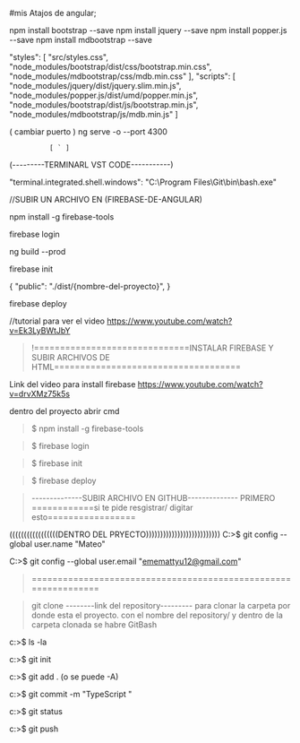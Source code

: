 #mis Atajos de angular;
<!-- -------------------------------------->
npm install bootstrap --save
npm install jquery --save
npm install popper.js --save
npm install mdbootstrap --save

"styles": [
              "src/styles.css",
              "node_modules/bootstrap/dist/css/bootstrap.min.css",
              "node_modules/mdbootstrap/css/mdb.min.css"
            ],
            "scripts": [
              "node_modules/jquery/dist/jquery.slim.min.js",
              "node_modules/popper.js/dist/umd/popper.min.js",
              "node_modules/bootstrap/dist/js/bootstrap.min.js",
              "node_modules/mdbootstrap/js/mdb.min.js"
            ]


( cambiar puerto )
ng serve -o --port 4300   

              [ ` ]


(---------TERMINARL VST CODE-----------)

"terminal.integrated.shell.windows": "C:\\Program Files\\Git\\bin\\bash.exe"

<!-----------------------SUBIR ARCHIVOS DE ANGULAR EN RIFEBASE------------------------------------>
//SUBIR UN ARCHIVO EN (FIREBASE-DE-ANGULAR)

npm install -g firebase-tools

firebase login

ng build --prod

firebase init

{
    "public": "./dist/{nombre-del-proyecto}",
}

firebase deploy

//tutorial para ver el video
https://www.youtube.com/watch?v=Ek3LyBWtJbY

>!==============================INSTALAR FIREBASE Y SUBIR ARCHIVOS DE HTML====================================

Link del video para install firebase https://www.youtube.com/watch?v=drvXMz75k5s

dentro del proyecto abrir cmd

>$ npm install -g firebase-tools

>$ firebase login

>$ firebase init

>$ firebase deploy



>--------------SUBIR ARCHIVO EN GITHUB--------------
PRIMERO
============si te pide resgistrar/ digitar esto=================

(((((((((((((((((DENTRO DEL PRYECTO))))))))))))))))))))))))))
C:>$ git config --global user.name "Mateo"

C:>$ git config --global user.email "ememattyu12@gmail.com"

>===============================================================

> git clone --------link del repository---------
para clonar la carpeta por donde esta el proyecto.
con el nombre del repository/ y dentro de la carpeta clonada se habre GitBash



c:>$ ls -la

c:>$ git init

c:>$ git add . (o se puede -A)

c:>$ git commit -m "TypeScript "

c:>$ git status

c:>$ git push
